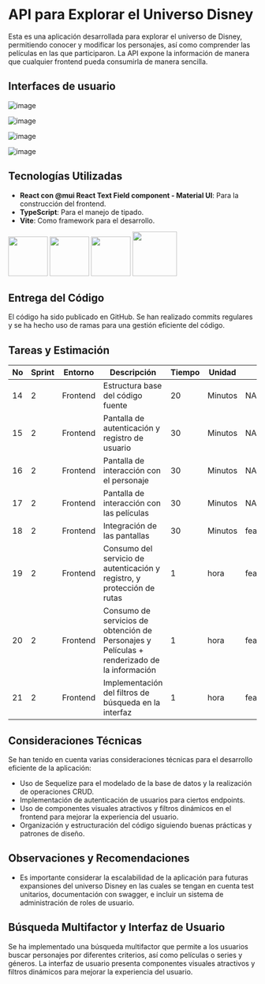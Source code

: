 # API para Explorar el Universo Disney

Esta es una aplicación desarrollada para explorar el universo de Disney, permitiendo conocer y modificar los personajes, así como comprender las películas en las que participaron. La API expone la información de manera que cualquier frontend pueda consumirla de manera sencilla.

## Interfaces de usuario

![image](https://github.com/sebastiannarvaez23/dv-idico-web/assets/88569352/ad031d7f-dffa-4662-92ed-39810c297adb)

![image](https://github.com/sebastiannarvaez23/dv-idico-web/assets/88569352/9b85d275-897f-4c03-a7e5-0a3e5c865d3b)

![image](https://github.com/sebastiannarvaez23/dv-idico-web/assets/88569352/ddd85383-aa7a-4220-a646-088cd3e22898)

![image](https://github.com/sebastiannarvaez23/dv-idico-web/assets/88569352/47e6b56a-12c5-47e4-be2b-16b46d1ab181)

## Tecnologías Utilizadas
- **React con @mui React Text Field component - Material UI**: Para la construcción del frontend.
- **TypeScript**: Para el manejo de tipado.
- **Vite**: Como framework para el desarrollo.

<p align="left">
  <img src="https://github.com/sebastiannarvaez23/window-quote-machine/assets/88569352/8be2479b-f1da-4d44-a379-a2050d40ec5e" width="auto" height="80">
  <img src="https://github.com/sebastiannarvaez23/dv-idico-web/assets/88569352/4a76714b-8dee-433e-a353-fbcee2b57c0c" width="auto" height="80">
  <img src="https://github.com/sebastiannarvaez23/dv-idico-web/assets/88569352/cc64327f-28bd-43df-bd5f-1c9283988c34" width="auto" height="80">
  <img src="https://static-00.iconduck.com/assets.00/git-icon-1024x1024-pqp7u4hl.png" width="auto" height="90">

</p>

## Entrega del Código

El código ha sido publicado en GitHub. Se han realizado commits regulares y se ha hecho uso de ramas para una gestión eficiente del código.

## Tareas y Estimación

| No | Sprint | Entorno  | Descripción                                                                                           | Tiempo | Unidad  | Rama dependiente           | Nombre de la rama     | Complejidad | Comentarios                                                                                                                     |
|----|--------|----------|-------------------------------------------------------------------------------------------------------|--------|---------|-----------------------------|-----------------------|-------------|---------------------------------------------------------------------------------------------------------------------------------|
| 14 | 2      | Frontend | Estructura base del código fuente                                                                     | 20     | Minutos | NA                          | feature/sprint1#DEV00013 | Baja        | NA                                                                                                                              |
| 15 | 2      | Frontend | Pantalla de autenticación y registro de usuario                                                        | 30     | Minutos | NA                          | feature/sprint1#DEV00013 | Baja        | NA                                                                                                                              |
| 16 | 2      | Frontend | Pantalla de interacción con el personaje                                                               | 30     | Minutos | NA                          | feature/sprint1#DEV00013 | Media       | NA                                                                                                                              |
| 17 | 2      | Frontend | Pantalla de interacción con las películas                                                              | 30     | Minutos | NA                          | feature/sprint1#DEV00013 | Media       | NA                                                                                                                              |
| 18 | 2      | Frontend | Integración de las pantallas                                                                           | 30     | Minutos | feature/sprint1#DEV00013   | feature/sprint1#DEV00014| Media       | NA                                                                                                                              |
| 19 | 2      | Frontend | Consumo del servicio de autenticación y registro, y protección de rutas                                | 1      | hora    | feature/sprint1#DEV00014   | feature/sprint1#DEV00015| Media       | NA                                                                                                                              |
| 20 | 2      | Frontend | Consumo de servicios de obtención de Personajes y Películas + renderizado de la información           | 1      | hora    | feature/sprint1#DEV00015   | feature/sprint1#DEV00016| Media       | NA                                                                                                                              |
| 21 | 2      | Frontend | Implementación del filtros de búsqueda en la interfaz                                                   | 1      | hora    | feature/sprint1#DEV00016   | feature/sprint1#DEV00017| Media       | NA                                                                                                                              |

## Consideraciones Técnicas

Se han tenido en cuenta varias consideraciones técnicas para el desarrollo eficiente de la aplicación:

- Uso de Sequelize para el modelado de la base de datos y la realización de operaciones CRUD.
- Implementación de autenticación de usuarios para ciertos endpoints.
- Uso de componentes visuales atractivos y filtros dinámicos en el frontend para mejorar la experiencia del usuario.
- Organización y estructuración del código siguiendo buenas prácticas y patrones de diseño.

## Observaciones y Recomendaciones

- Es importante considerar la escalabilidad de la aplicación para futuras expansiones del universo Disney en las cuales se tengan en cuenta test unitarios, documentación con swagger, e incluir un sistema de administración de roles de usuario.

## Búsqueda Multifactor y Interfaz de Usuario

Se ha implementado una búsqueda multifactor que permite a los usuarios buscar personajes por diferentes criterios, así como películas o series y géneros. La interfaz de usuario presenta componentes visuales atractivos y filtros dinámicos para mejorar la experiencia del usuario.
